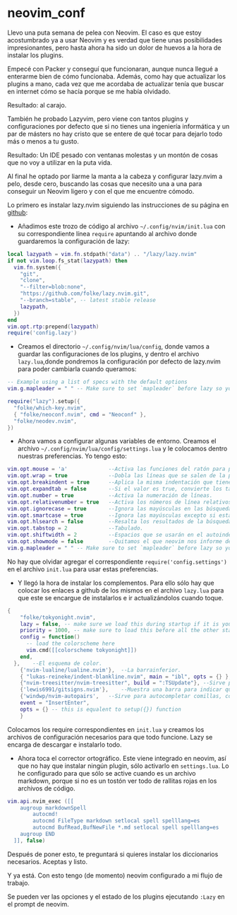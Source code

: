 # neovim_conf
Llevo una puta semana de pelea con Neovim. El caso es que estoy acostumbrado ya a usar Neovim y es verdad que tiene unas posibilidades impresionantes, pero hasta ahora ha sido un dolor de huevos a la hora de instalar los plugins.

Empecé con Packer y conseguí que funcionaran, aunque nunca llegué a enterarme bien de cómo funcionaba. Además, como hay que actualizar los plugins a mano, cada vez que me acordaba de actualizar tenía que buscar en internet cómo se hacía porque se me había olvidado.

Resultado: al carajo.

También he probado Lazyvim, pero viene con tantos plugins y configuraciones por defecto que si no tienes una ingeniería informática y un par de másters no hay cristo que se entere de qué tocar para dejarlo todo más o menos a tu gusto.

Resultado: Un IDE pesado con ventanas molestas y un montón de cosas que no voy a utilizar en la puta vida.

Al final he optado por liarme la manta a la cabeza y configurar lazy.nvim a pelo, desde cero, buscando las cosas que necesito una a una para conseguir un Neovim ligero y con el que me encuentre cómodo.

Lo primero es instalar lazy.nvim siguiendo las instrucciones de su página en [github](https://github.com/folke/lazy.nvim):

- Añadimos este trozo de código al archivo `~/.config/nvim/init.lua` con su correspondiente línea `require` apuntando al archivo donde guardaremos la configuración de lazy:

```lua
local lazypath = vim.fn.stdpath("data") .. "/lazy/lazy.nvim"
if not vim.loop.fs_stat(lazypath) then
  vim.fn.system({
    "git",
    "clone",
    "--filter=blob:none",
    "https://github.com/folke/lazy.nvim.git",
    "--branch=stable", -- latest stable release
    lazypath,
  })
end
vim.opt.rtp:prepend(lazypath)
require('config.lazy')
```
- Creamos el directorio `~/.config/nvim/lua/config`, donde vamos a guardar las configuraciones de los plugins, y dentro el archivo `lazy.lua`,donde pondremos la configuración por defecto de lazy.nvim para poder cambiarla cuando queramos:
```lua
-- Example using a list of specs with the default options
vim.g.mapleader = " " -- Make sure to set `mapleader` before lazy so your mappings are correct

require("lazy").setup({
  "folke/which-key.nvim",
  { "folke/neoconf.nvim", cmd = "Neoconf" },
  "folke/neodev.nvim",
})
```
- Ahora vamos a configurar algunas variables de entorno. Creamos el archivo `~/.config/nvim/lua/config/settings.lua` y le colocamos dentro nuestras preferencias. Yo tengo esto:
```lua
vim.opt.mouse = 'a'             --Activa las funciones del ratón para poder usarlo.
vim.opt.wrap = true             --Dobla las líneas que se salen de la pantalla para que se puedan leer.
vim.opt.breakindent = true      --Aplica la misma indentación que tiene la línea a la parte doblada.
vim.opt.expandtab = false       --Si el valor es true, convierte los tabuladores en espacios.
vim.opt.number = true           --Activa la numeración de líneas.
vim.opt.relativenumber = true   --Activa los números de línea relativos.
vim.opt.ignorecase = true       --Ignora las mayúsculas en las búsquedas.
vim.opt.smartcase = true        --Ignora las mayúsculas excepto si están en el término de búsqueda.
vim.opt.hlsearch = false        --Resalta los resultados de la búsqueda anterior.
vim.opt.tabstop = 2             --Tabulado.
vim.opt.shiftwidth = 2          --Espacios que se usarán en el autoindentado.
vim.opt.showmode = false        --Quitamos el que neovim nos informe del modo en el que estamos porque ya sale en la barra inferior.
vim.g.mapleader = " " -- Make sure to set `mapleader` before lazy so your mappings are correct
```
No hay que olvidar agregar el correspondiente `require('config.settings')` en el archivo `init.lua` para usar estas preferencias.
- Y llegó la hora de instalar los complementos. Para ello sólo hay que colocar los enlaces a github de los mismos en el archivo `lazy.lua` para que este se encargue de instalarlos e ir actualizándolos cuando toque.
```lua
{
    "folke/tokyonight.nvim",
    lazy = false, -- make sure we load this during startup if it is your main colorscheme
    priority = 1000, -- make sure to load this before all the other start plugins
    config = function()
      -- load the colorscheme here
      vim.cmd([[colorscheme tokyonight]])
    end,
  },    --El esquema de color.
	{'nvim-lualine/lualine.nvim'},  --La barrainferior.
	{ "lukas-reineke/indent-blankline.nvim", main = "ibl", opts = {} }, --Para que vaya marcando con una línea las indentaciones.
	{"nvim-treesitter/nvim-treesitter", build = ":TSUpdate"}, --Sirve para el resaltado de sintaxis.
	{'lewis6991/gitsigns.nvim'},    --Muestra una barra para indicar qué cambia en un archivo monitoreado con git.
	{'windwp/nvim-autopairs',   --Sirve para autocompletar comillas, corchetes, etc.
    event = "InsertEnter",
    opts = {} -- this is equalent to setup({}) function
	}
```
Colocamos los require correspondientes en `init.lua` y creamos los archivos de configuración necesarios para que todo funcione.
Lazy se encarga de descargar e instalarlo todo.
- Ahora toca el corrector ortográfico. Este viene integrado en neovim, así que no hay que instalar ningún plugin, sólo activarlo en `settings.lua`.
Lo he configurado para que sólo se active cuando es un archivo markdown, porque si no es un tostón ver todo de rallitas rojas en los archivos de código.
```lua
vim.api.nvim_exec ([[
    augroup markdownSpell
        autocmd!
        autocmd FileType markdown setlocal spell spelllang=es
        autocmd BufRead,BufNewFile *.md setlocal spell spelllang=es
    augroup END
  ]], false)
```
Después de poner esto, te preguntará si quieres instalar los diccionarios necesarios. Aceptas y listo.

Y ya está. Con esto tengo (de momento) neovim configurado a mi flujo de trabajo.

Se pueden ver las opciones y el estado de los plugins ejecutando `:Lazy` en el prompt de neovim.


